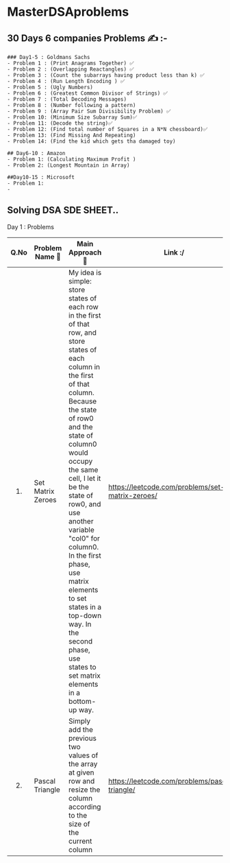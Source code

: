 # MasterDSAproblems


## 30 Days 6 companies Problems ✍ :-
    ### Day1-5 : Goldmans Sachs
    - Problem 1 : (Print Anagrams Together) ✅
    - Problem 2 : (Overlapping Reactangles) ✅
    - Problem 3 : (Count the subarrays having product less than k) ✅
    - Problem 4 : (Run Length Encoding ) ✅
    - Problem 5 : (Ugly Numbers)
    - Problem 6 : (Greatest Common Divisor of Strings) ✅
    - Problem 7 : (Total Decoding Messages)
    - Problem 8 : (Number following a pattern)
    - Problem 9 : (Array Pair Sum Divisibility Problem) ✅
    - Problem 10: (Minimum Size Subarray Sum)✅
    - Problem 11: (Decode the string)✅
    - Problem 12: (Find total number of Squares in a N*N chessboard)✅
    - Problem 13: (Find Missing And Repeating)
    - Problem 14: (Find the kid which gets tha damaged toy)

    ## Day6-10 : Amazon
    - Problem 1: (Calculating Maximum Profit )
    - Problem 2: (Longest Mountain in Array)

    ##Day10-15 : Microsoft
    - Problem 1: 
    - 


    
                





## Solving DSA SDE SHEET..

Day 1 : Problems

| Q.No | Problem Name 🙏 | Main Approach 🙈 | Link :/ |
| :--: | --------------- | ---------------- | ------- |
|1. | Set Matrix Zeroes | My idea is simple: store states of each row in the first of that row, and store states of each column in the first of that column. Because the state of row0 and the state of column0 would occupy the same cell, I let it be the state of row0, and use another variable "col0" for column0. In the first phase, use matrix elements to set states in a top-down way. In the second phase, use states to set matrix elements in a bottom-up way. | https://leetcode.com/problems/set-matrix-zeroes/ |
|2. |Pascal Triangle | Simply add the previous two values of the array at given row and resize the column according to the size of the current column | https://leetcode.com/problems/pascals-triangle/ |
